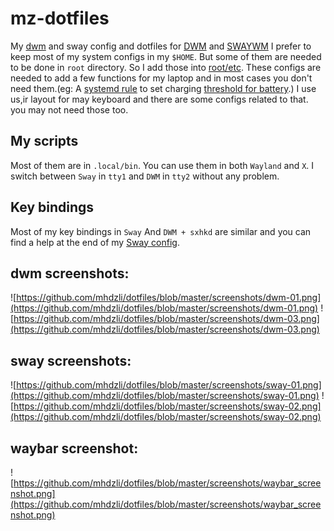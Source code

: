 # mz-dotfiles
My [dwm](https://github.com/mhdzli/dwm) and sway config and dotfiles for [DWM](https://github.com/mhdzli/dwm) and [SWAYWM](https://swaywm.org/)
I prefer to keep most of my system configs in my `$HOME`. But some of them are needed to be done in `root` directory. So I add those into [root/etc](https://github.com/mhdzli/dotfiles/tree/master/root/etc). These configs are needed to add a few functions for my laptop and in most cases you don't need them.(eg: A [systemd rule](https://github.com/mhdzli/dotfiles/blob/master/root/etc/udev/rules.d/99_battery_threshold.rules) to set charging [threshold for battery](https://fosstodon.org/@mzeinali/103684222479793025).)
I use us,ir layout for may keyboard and there are some configs related to that. you may not need those too.

## My scripts
Most of them are in `.local/bin`. You can use them in both `Wayland` and `X`. I switch between `Sway` in `tty1` and `DWM` in `tty2` without any problem. 

## Key bindings

Most of my key bindings in `Sway` And `DWM + sxhkd` are similar and you can find a help at the end of my [Sway config](https://github.com/mhdzli/dotfiles/blob/master/.config/sway/config).

## dwm screenshots:

![https://github.com/mhdzli/dotfiles/blob/master/screenshots/dwm-01.png](https://github.com/mhdzli/dotfiles/blob/master/screenshots/dwm-01.png)
![https://github.com/mhdzli/dotfiles/blob/master/screenshots/dwm-03.png](https://github.com/mhdzli/dotfiles/blob/master/screenshots/dwm-03.png)

## sway screenshots:

![https://github.com/mhdzli/dotfiles/blob/master/screenshots/sway-01.png](https://github.com/mhdzli/dotfiles/blob/master/screenshots/sway-01.png)
![https://github.com/mhdzli/dotfiles/blob/master/screenshots/sway-02.png](https://github.com/mhdzli/dotfiles/blob/master/screenshots/sway-02.png)

## waybar screenshot:
![https://github.com/mhdzli/dotfiles/blob/master/screenshots/waybar_screenshot.png](https://github.com/mhdzli/dotfiles/blob/master/screenshots/waybar_screenshot.png)


